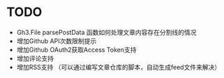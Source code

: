# TODO

* Gh3.File parsePostData 函数如何处理文章内容存在分割线的情况
* 增加Github API次数限制提示
* 增加Github OAuth2获取Access Token支持
* 增加评论支持
* 增加RSS支持 （可以通过编写文章仓库的脚本，自动生成feed文件来解决）
